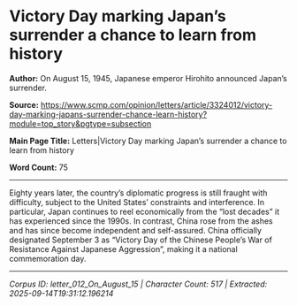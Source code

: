 # Victory Day marking Japan’s surrender a chance to learn from history

**Author:** On August 15, 1945, Japanese emperor Hirohito announced Japan’s surrender.

**Source:** https://www.scmp.com/opinion/letters/article/3324012/victory-day-marking-japans-surrender-chance-learn-history?module=top_story&pgtype=subsection

**Main Page Title:** Letters|Victory Day marking Japan’s surrender a chance to learn from history

**Word Count:** 75

---

Eighty years later, the country’s diplomatic progress is still fraught with difficulty, subject to the United States’ constraints and interference. In particular, Japan continues to reel economically from the “lost decades” it has experienced since the 1990s.
In contrast, China rose from the ashes and has since become independent and self-assured.
China officially designated September 3 as “Victory Day of the Chinese People’s War of Resistance Against Japanese Aggression”, making it a national commemoration day.

---

*Corpus ID: letter_012_On_August_15 | Character Count: 517 | Extracted: 2025-09-14T19:31:12.196214*
